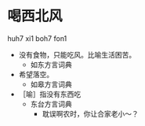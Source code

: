 # 喝西北风
huh7 xi1 boh7 fon1
+ 没有食物，只能吃风。比喻生活困苦。
  * 如东方言词典
+ 希望落空。
  * 如皋方言词典
+ ［喻］指没有东西吃
  * 东台方言词典
    - 耽误啊农时，你让合家老小～？
